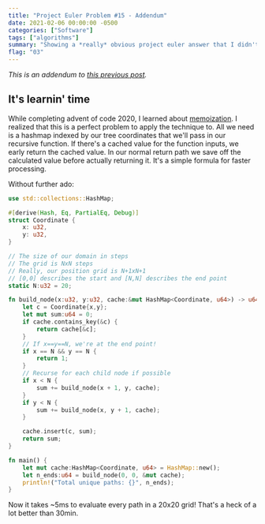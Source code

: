 ```yaml
---
title: "Project Euler Problem #15 - Addendum"
date: 2021-02-06 00:00:00 -0500
categories: ["Software"]
tags: ["algorithms"]
summary: "Showing a *really* obvious project euler answer that I didn't see before."
flag: "03"
---
```


_This is an addendum to [this previous post](/blog/project-euler-15)._

## It's learnin' time

While completing advent of code 2020, I learned about [memoization](https://en.wikipedia.org/wiki/Memoization). I realized that this is a perfect problem to apply the technique to. All we need is a hashmap indexed by our tree coordinates that we'll pass in our recursive function. If there's a cached value for the function inputs, we early return the cached value. In our normal return path we save off the calculated value before actually returning it. It's a simple formula for faster processing.

Without further ado:

```rust
use std::collections::HashMap;

#[derive(Hash, Eq, PartialEq, Debug)]
struct Coordinate {
    x: u32,
    y: u32,
}

// The size of our domain in steps
// The grid is NxN steps
// Really, our position grid is N+1xN+1
// [0,0] describes the start and [N,N] describes the end point
static N:u32 = 20;

fn build_node(x:u32, y:u32, cache:&mut HashMap<Coordinate, u64>) -> u64 {
    let c = Coordinate{x,y};
    let mut sum:u64 = 0;
    if cache.contains_key(&c) {
        return cache[&c];
    }
    // If x==y==N, we're at the end point!
    if x == N && y == N {
        return 1;
    }
    // Recurse for each child node if possible
    if x < N {
        sum += build_node(x + 1, y, cache);
    }
    if y < N {
        sum += build_node(x, y + 1, cache);
    }

    cache.insert(c, sum);
    return sum;
}

fn main() {
    let mut cache:HashMap<Coordinate, u64> = HashMap::new();
    let n_ends:u64 = build_node(0, 0, &mut cache);
    println!("Total unique paths: {}", n_ends);
}
```

Now it takes ~5ms to evaluate every path in a 20x20 grid! That's a heck of a lot better than 30min.
